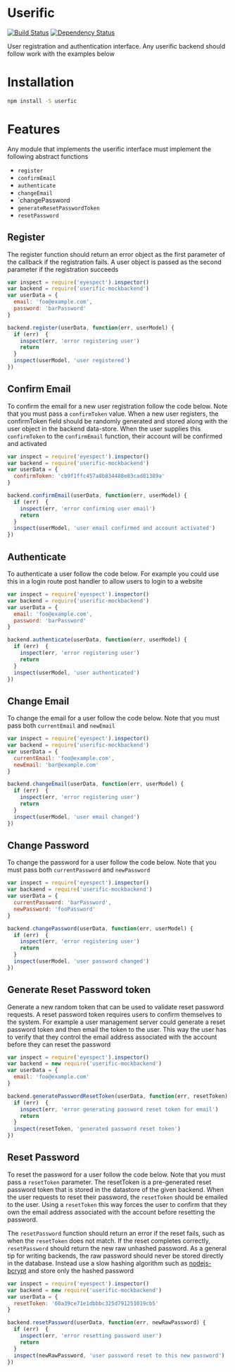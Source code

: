 # Userific

[![Build Status](https://travis-ci.org/nisaacson/userific.png)](https://travis-ci.org/nisaacson/userific)
[![Dependency Status](https://david-dm.org/nisaacson/userific.png)](https://david-dm.org/nisaacson/userific)

User registration and authentication interface. Any userific backend should follow work with the examples below


# Installation
```bash
npm install -S userfic
```

# Features

Any module that implements the userific interface must implement the following abstract functions

* `register`
* `confirmEmail`
* `authenticate`
* `changeEmail`
* `changePassword
* `generateResetPasswordToken`
* `resetPassword`


## Register

The register function should return an error object as the first parameter of the callback if the registration fails. A user object is passed as the second parameter if the registration succeeds

```javascript
var inspect = require('eyespect').inspector()
var backend = require('userific-mockbackend')
var userData = {
  email: 'foo@example.com',
  password: 'barPassword'
}

backend.register(userData, function(err, userModel) {
  if (err)  {
    inspect(err, 'error registering user')
    return
  }
  inspect(userModel, 'user registered')
})
```


## Confirm Email

To confirm the email for a new user registration follow the code below. Note that you must pass a `confirmToken` value. When a new user registers, the confirmToken field should be randomly generated and stored along with the user object in the backend data-store. When the user supplies this `confirmToken` to the `confirmEmail` function, their account will be confirmed and activated

```javascript
var inspect = require('eyespect').inspector()
var backend = require('userific-mockbackend')
var userData = {
  confirmToken: 'cb9f1ffc457a8b834488e83cad81389a'
}

backend.confirmEmail(userData, function(err, userModel) {
  if (err)  {
    inspect(err, 'error confirming user email')
    return
  }
  inspect(userModel, 'user email confirmed and account activated')
})
```

## Authenticate
To authenticate a user follow the code below. For example you could use this in a login route post handler to allow users to login to a website

```javascript
var inspect = require('eyespect').inspector()
var backend = require('userific-mockbackend')
var userData = {
  email: 'foo@example.com',
  password: 'barPassword'
}

backend.authenticate(userData, function(err, userModel) {
  if (err)  {
    inspect(err, 'error registering user')
    return
  }
  inspect(userModel, 'user authenticated')
})
```

## Change Email
To change the email for a user follow the code below. Note that you must pass both `currentEmail` and `newEmail`

```javascript
var inspect = require('eyespect').inspector()
var backend = require('userific-mockbackend')
var userData = {
  currentEmail: 'foo@example.com',
  newEmail: 'bar@example.com'
}

backend.changeEmail(userData, function(err, userModel) {
  if (err)  {
    inspect(err, 'error registering user')
    return
  }
  inspect(userModel, 'user email changed')
})
```

## Change Password
To change the password for a user follow the code below. Note that you must pass both `currentPassword` and `newPassword`

```javascript
var inspect = require('eyespect').inspector()
var backaend = require('userific-mockbackend')
var userData = {
  currentPassword: 'barPassword',
  newPassword: 'fooPassword'
}

backend.changePassword(userData, function(err, userModel) {
  if (err)  {
    inspect(err, 'error registering user')
    return
  }
  inspect(userModel, 'user password changed')
})
```
## Generate Reset Password token

Generate a new random token that can be used to validate reset password requests. A reset password token requires users to confirm themselves to the system. For example a user management server could generate a reset password token and then email the token to the user. This way the user has to verify that they control the email address associated with the account before they can reset the password

```javascript
var inspect = require('eyespect').inspector()
var backend = new require('userific-mockbackend')
var userData = {
  email: 'foo@example.com'
}

backend.generatePasswordResetToken(userData, function(err, resetToken) {
  if (err)  {
    inspect(err, 'error generating password reset token for email')
    return
  }
  inspect(resetToken, 'generated password reset token')
})
```


## Reset Password
To reset the password for a user follow the code below. Note that you must pass a `resetToken` parameter. The resetToken is a pre-generated reset password token that is stored in the datastore of the given backend. When the user requests to reset their password, the `resetToken` should be emailed to the user. Using a `resetToken` this way forces the user to confirm that they own the email address associated with the account before resetting the password.

The `resetPassword` function should return an error if the reset fails, such as when the `resetToken` does not match. If the reset completes correctly, `resetPassword` should return the new raw unhashed password. As a general tip for writing backends, the raw password should never be stored directly in the database. Instead use a slow hashing algorithm such as [nodejs-bcrypt](https://github.com/shaneGirish/bcrypt-nodejs) and store only the hashed password

```javascript
var inspect = require('eyespect').inspector()
var backend = new require('userific-mockbackend')
var userData = {
  resetToken: '60a39ce71e1dbbbc325d791251019cb5'
}

backend.resetPassword(userData, function(err, newRawPassword) {
  if (err)  {
    inspect(err, 'error resetting password user')
    return
  }
  inspect(newRawPassword, 'user password reset to this new password')
})
```

